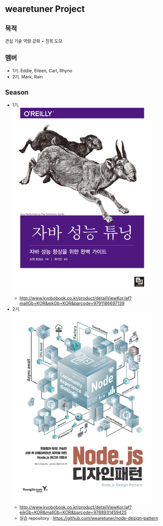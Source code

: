 # wearetuner Project

## 목적
관심 기술 역량 강화 + 친목 도모

## 멤버
* 1기. Eddie, Eileen, Carl, Rhyno
* 2기. Mark, Rain

## Season
* 1기. ![자바 성능 튜닝](https://github.com/wearetuner/wearetuner.github.io/blob/master/static/images/java-performance-tunning.jpg)
  - http://www.kyobobook.co.kr/product/detailViewKor.laf?mallGb=KOR&ejkGb=KOR&barcode=9791186697139
* 2기. ![Node.js 디자인 패턴](https://github.com/wearetuner/wearetuner.github.io/blob/master/static/images/nodejs-design-pattern.jpg)
  - http://www.kyobobook.co.kr/product/detailViewKor.laf?ejkGb=KOR&mallGb=KOR&barcode=9788931459425
  - 실습 repository : https://github.com/wearetuner/node-design-pattern 
